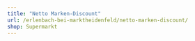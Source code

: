 ```yaml
---
title: "Netto Marken-Discount"
url: /erlenbach-bei-marktheidenfeld/netto-marken-discount/
shop: Supermarkt
---
```

